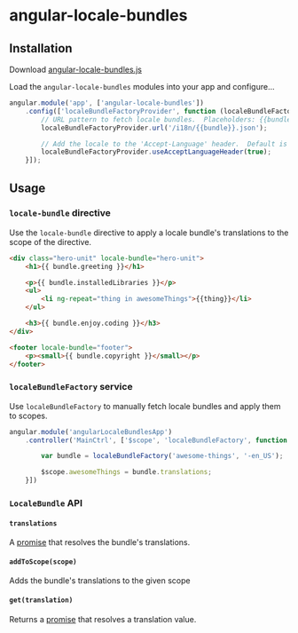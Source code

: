 # angular-locale-bundles

## Installation

Download [angular-locale-bundles.js](https://github.com/AresProjectManagement/angular-locale-bundles/blob/master/src/angular-locale-bundles.js)

Load the `angular-locale-bundles` modules into your app and configure...

```javascript
angular.module('app', ['angular-locale-bundles'])
    .config(['localeBundleFactoryProvider', function (localeBundleFactoryProvider) {
        // URL pattern to fetch locale bundles.  Placeholders: {{bundle}} and {{locale}}
        localeBundleFactoryProvider.url('/i18n/{{bundle}}.json');

        // Add the locale to the 'Accept-Language' header.  Default is true.
        localeBundleFactoryProvider.useAcceptLanguageHeader(true);
    }]);
```

## Usage

### `locale-bundle` directive

Use the `locale-bundle` directive to apply a locale bundle's translations to the scope of the directive.

```html
<div class="hero-unit" locale-bundle="hero-unit">
    <h1>{{ bundle.greeting }}</h1>

    <p>{{ bundle.installedLibraries }}</p>
    <ul>
        <li ng-repeat="thing in awesomeThings">{{thing}}</li>
    </ul>

    <h3>{{ bundle.enjoy.coding }}</h3>
</div>

<footer locale-bundle="footer">
    <p><small>{{ bundle.copyright }}</small></p>
</footer>
```

### `localeBundleFactory` service

Use `localeBundleFactory` to manually fetch locale bundles and apply them to scopes.

```javascript
angular.module('angularLocaleBundlesApp')
    .controller('MainCtrl', ['$scope', 'localeBundleFactory', function ($scope, localeBundleFactory) {

        var bundle = localeBundleFactory('awesome-things', '-en_US');

        $scope.awesomeThings = bundle.translations;
    }])
```

### `LocaleBundle` API

#### `translations`
A [promise](http://docs.angularjs.org/api/ng.$q) that resolves the bundle's translations.

#### `addToScope(scope)`
Adds the bundle's translations to the given scope

#### `get(translation)`
Returns a [promise](http://docs.angularjs.org/api/ng.$q) that resolves a translation value.
